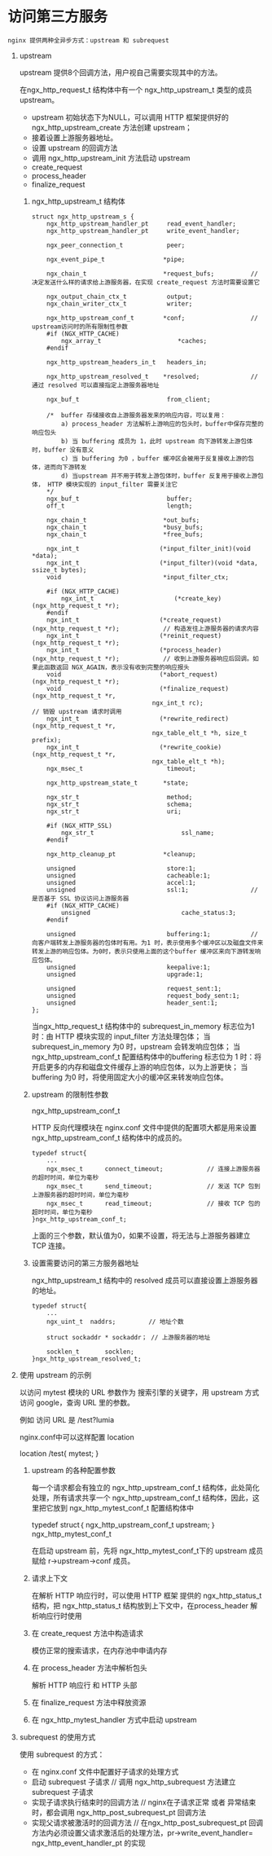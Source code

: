 # 访问第三方服务 #
	nginx 提供两种全异步方式：upstream 和 subrequest

1. upstream 
	
	upstream 提供8个回调方法，用户视自己需要实现其中的方法。

	在ngx_http_request_t 结构体中有一个 ngx_http_upstream_t 类型的成员 upstream。
	
	- upstream 初始状态下为NULL，可以调用 HTTP 框架提供好的 ngx_http_upstream_create 方法创建 upstream；
	- 接着设置上游服务器地址。
	- 设置 upstream 的回调方法
	- 调用 ngx_http_upstream_init 方法启动 upstream
	- create_request
	- process_header
	- finalize_request

	1. ngx_http_upstream_t 结构体
		```
		struct ngx_http_upstream_s {
    		ngx_http_upstream_handler_pt     read_event_handler;
    		ngx_http_upstream_handler_pt     write_event_handler;

    		ngx_peer_connection_t            peer;

    		ngx_event_pipe_t                *pipe;

    		ngx_chain_t                     *request_bufs;			// 决定发送什么样的请求给上游服务器，在实现 create_request 方法时需要设置它

    		ngx_output_chain_ctx_t           output;
    		ngx_chain_writer_ctx_t           writer;

    		ngx_http_upstream_conf_t        *conf;					// upstream访问时的所有限制性参数
			#if (NGX_HTTP_CACHE)
    			ngx_array_t                     *caches;
			#endif

    		ngx_http_upstream_headers_in_t   headers_in;

    		ngx_http_upstream_resolved_t    *resolved;				// 通过 resolved 可以直接指定上游服务器地址

    		ngx_buf_t                        from_client;
			
			/*  buffer 存储接收自上游服务器发来的响应内容，可以复用：
				a) process_header 方法解析上游响应的包头时，buffer中保存完整的响应包头
				b) 当 buffering 成员为 1，此时 upstream 向下游转发上游包体时，buffer 没有意义
				c) 当 buffering 为0 ，buffer 缓冲区会被用于反复接收上游的包体，进而向下游转发
				d) 当upstream 并不用于转发上游包体时，buffer 反复用于接收上游包体， HTTP 模块实现的 input_filter 需要关注它
			*/
    		ngx_buf_t                        buffer;				
    		off_t                            length;

    		ngx_chain_t                     *out_bufs;
    		ngx_chain_t                     *busy_bufs;
    		ngx_chain_t                     *free_bufs;

    		ngx_int_t                      (*input_filter_init)(void *data);
    		ngx_int_t                      (*input_filter)(void *data, ssize_t bytes);
    		void                            *input_filter_ctx;

			#if (NGX_HTTP_CACHE)
    			ngx_int_t                      (*create_key)(ngx_http_request_t *r);
			#endif
    		ngx_int_t                      (*create_request)(ngx_http_request_t *r);			// 构造发往上游服务器的请求内容
    		ngx_int_t                      (*reinit_request)(ngx_http_request_t *r);
    		ngx_int_t                      (*process_header)(ngx_http_request_t *r);			// 收到上游服务器响应后回调。如果此函数返回 NGX_AGAIN，表示没有收到完整的响应报头
    		void                           (*abort_request)(ngx_http_request_t *r);
    		void                           (*finalize_request)(ngx_http_request_t *r,
                                         ngx_int_t rc);											// 销毁 upstream 请求时调用
    		ngx_int_t                      (*rewrite_redirect)(ngx_http_request_t *r,
                                         ngx_table_elt_t *h, size_t prefix);
    		ngx_int_t                      (*rewrite_cookie)(ngx_http_request_t *r,
                                         ngx_table_elt_t *h);
    		ngx_msec_t                       timeout;

    		ngx_http_upstream_state_t       *state;

    		ngx_str_t                        method;
    		ngx_str_t                        schema;
    		ngx_str_t                        uri;

			#if (NGX_HTTP_SSL)
    			ngx_str_t                        ssl_name;
			#endif

    		ngx_http_cleanup_pt             *cleanup;

			unsigned                         store:1;
    		unsigned                         cacheable:1;
    		unsigned                         accel:1;
    		unsigned                         ssl:1;					// 是否基于 SSL 协议访问上游服务器
			#if (NGX_HTTP_CACHE)
    			unsigned                         cache_status:3;
			#endif

    		unsigned                         buffering:1;			// 向客户端转发上游服务器的包体时有用。为1 时，表示使用多个缓冲区以及磁盘文件来转发上游的响应包体。为0时，表示只使用上面的这个buffer 缓冲区来向下游转发响应包体。
    		unsigned                         keepalive:1;
    		unsigned                         upgrade:1;

    		unsigned                         request_sent:1;
    		unsigned                         request_body_sent:1;
    		unsigned                         header_sent:1;
		};

		```
		当ngx_http_request_t 结构体中的 subrequest_in_memory 标志位为1 时：由 HTTP 模块实现的 input_filter 方法处理包体；
		当subrequest_in_memory 为0 时，upstream 会转发响应包体；
		当ngx_http_upstream_conf_t 配置结构体中的buffering 标志位为 1 时：将开启更多的内存和磁盘文件缓存上游的响应包体，以为上游更快；
		当buffering 为0 时，将使用固定大小的缓冲区来转发响应包体。
	2. upstream 的限制性参数
		
		ngx_http_upstream_conf_t 

		HTTP 反向代理模块在 nginx.conf 文件中提供的配置项大都是用来设置 ngx_http_upstream_conf_t 结构体中的成员的。
		
		```
		typedef struct{
			...
			ngx_msec_t		connect_timeout; 			// 连接上游服务器的超时时间，单位为毫秒
			ngx_msec_t		send_timeout;				// 发送 TCP 包到上游服务器的超时时间，单位为毫秒
			ngx_msec_t		read_timeout;				// 接收 TCP 包的超时时间，单位为毫秒
		}ngx_http_upstream_conf_t;
		```
		上面的三个参数，默认值为0，如果不设置，将无法与上游服务器建立 TCP 连接。

	3. 设置需要访问的第三方服务器地址
		
		ngx_http_upstream_t 结构中的 resolved 成员可以直接设置上游服务器的地址。
		```
		typedef struct{
			...
			ngx_uint_t	naddrs;			// 地址个数

			struct sockaddr	* sockaddr；	// 上游服务器的地址

			socklen_t		socklen;
		}ngx_http_upstream_resolved_t;
		```
2. 使用 upstream 的示例
	
	以访问 mytest 模块的 URL 参数作为 搜索引擎的关键字，用 upstream 方式访问 google，查询 URL 里的参数。

	例如 访问 URL 是 /test?lumia

	nginx.conf中可以这样配置 location

	location /test{
		mytest;
	}

	1. upstream 的各种配置参数
		
		每一个请求都会有独立的 ngx_http_upstream_conf_t 结构体，此处简化处理，所有请求共享一个 ngx_http_upstream_conf_t 结构体，因此，这里把它放到 ngx_http_mytest_conf_t 配置结构体中

		typedef struct｛
			ngx_http_upstream_conf_t upstream;
		｝ngx_http_mytest_conf_t

		在启动 upstream 前，先将 ngx_http_mytest_conf_t下的 upstream 成员赋给 r->upstream->conf 成员。


	2. 请求上下文
		
		在解析 HTTP 响应行时，可以使用 HTTP 框架 提供的 ngx_http_status_t 结构，把 ngx_http_status_t 结构放到上下文中，在process_header 解析响应行时使用

	3. 在 create_request 方法中构造请求
		
		模仿正常的搜索请求，在内存池中申请内存

	4. 在 process_header 方法中解析包头
	
		解析 HTTP 响应行 和 HTTP 头部

	5. 在 finalize_request 方法中释放资源
	
	6. 在 ngx_http_mytest_handler 方式中启动 upstream

3. subrequest 的使用方式
	
	使用 subrequest 的方式：
	- 在 nginx.conf 文件中配置好子请求的处理方式
	- 启动 subrequest 子请求				// 调用 ngx_http_subrequest 方法建立 subrequest 子请求
	- 实现子请求执行结束时的回调方法		// nginx在子请求正常 或者 异常结束时，都会调用 ngx_http_post_subrequest_pt 回调方法
	- 实现父请求被激活时的回调方法		// 在ngx_http_post_subrequest_pt 回调方法内必须设置父请求激活后的处理方法，pr->write_event_handler= ngx_http_event_handler_pt 的实现







